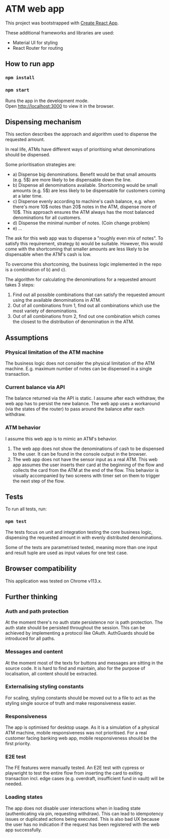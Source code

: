 # ATM web app

This project was bootstrapped with [Create React App](https://github.com/facebook/create-react-app).

These additional frameworks and libraries are used:

- Material UI for styling
- React Router for routing

## How to run app

### `npm install`

### `npm start`

Runs the app in the development mode.\
Open [http://localhost:3000](http://localhost:3000) to view it in the browser.

## Dispensing mechanism

This section describes the approach and algorithm used to dispense the requested amount.

In real life, ATMs have different ways of prioritising what denominations should be dispensed.

Some prioritisation strategies are:

- a) Dispense big denominations. Benefit would be that small amounts (e.g. 5$) are more likely to be dispensable down
  the line.
- b) Dispense all denominations available. Shortcoming would be small amounts (e.g. 5$) are less
  likely
  to be dispensable for customers coming at a later time.
- c) Dispense evenly according to machine's cash balance, e.g. when there's more 10$ notes than 20$ notes in the ATM,
  dispense more of 10$.
  This approach ensures the ATM always has the most balanced denominations for all customers.
- d) Dispense the minimal number of notes. (Coin change problem)
- e) ...

The ask for this web app was to dispense a "roughly even mix of notes". To satisfy this requirement, strategy b) would
be suitable. However, this would come with the shortcoming that smaller amounts are less likely to be dispensable when
the ATM's cash is low.

To overcome this shortcoming, the business logic implemented in the repo is a combination of b) and c).

The algorithm for calculating the denominations for a requested amount takes 3 steps:

1. Find out all possible combinations that can satisfy the requested amount using the available denominations in ATM.
2. Out of all combinations from 1, find out all combinations which use the most variety of denominations.
3. Out of all combinations from 2, find out one combination which comes the closest to the distribution of denomination
   in the ATM.

## Assumptions

### Physical limitation of the ATM machine

The business logic does not consider the physical limitation of the ATM machine. E.g. maximum number of notes can be
dispensed in a single transaction.

### Current balance via API

The balance returned via the API is static. I assume after each withdraw, the web app has to persist the new balance.
The web app uses a workaround (via the states of the router) to pass around the balance
after each withdraw.

### ATM behavior

I assume this web app is to mimic an ATM's behavior.

1. The web app does not show the denominations of cash to be dispensed to the user. It can be found in the console
   output in the browser.
2. The web app does not have the sensor input as a real ATM. This web
   app assumes the user inserts their card at the beginning of the flow and collects the card from the ATM at the end of
   the flow. This behavior is visually accompanied by two screens with timer set on them to trigger the next step of the
   flow.

## Tests

To run all tests, run:

### `npm test`

The tests focus on unit and integration testing the core business logic, dispensing the requested amount in with evenly
distributed denominations.

Some of the tests are parametrised tested, meaning more than one input and result tuple are used as input values for one
test case.

## Browser compatibility

This application was tested on Chrome v113.x.

## Further thinking

### Auth and path protection

At the moment there's no auth state persistence nor is path protection. The auth state should be persisted throughout
the session. This can be achieved by implementing a protocol like OAuth. AuthGuards should be introduced for all paths.

### Messages and content

At the moment most of the texts for buttons and messages are sitting in the source code. It is
hard to
find and maintain, also for the purpose of localisation, all content should be extracted.

### Externalising styling constants

For scaling, styling constants should be moved out to a file to act as the styling single source of truth and make
responsiveness easier.

### Responsiveness

The app is optimised for desktop usage. As it is a simulation of a physical ATM machine, mobile
responsiveness was not prioritised. For a real customer facing banking web app, mobile responsiveness should be the
first priority.

### E2E test

The FE features were manually tested. An E2E test with cypress or playwright to test the entire flow from
inserting the card to exiting transaction incl. edge cases (e.g. overdraft, insufficient fund in vault) will be
needed.

### Loading states

The app does not disable user interactions when in loading state (authenticating via pin, requesting withdraw). This can
lead to idempotency issues or duplicated actions being executed. This is also bad UX because the user has no indication
if the request has been registered with the web app successfully.